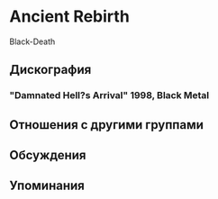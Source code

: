 # Ancient Rebirth

Black-Death

## Дискография

### "Damnated Hell?s Arrival" 1998, Black Metal




## Отношения с другими группами


## Обсуждения


## Упоминания

